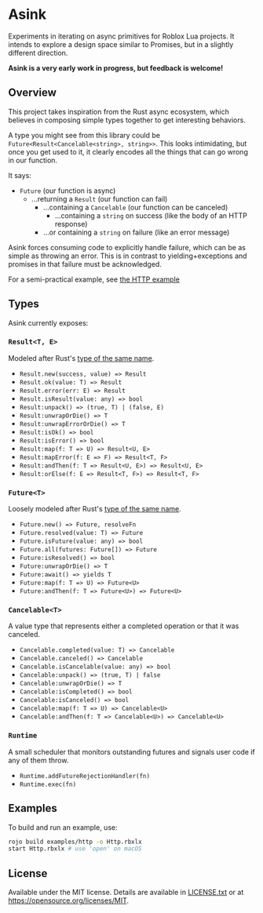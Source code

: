 # Asink
Experiments in iterating on async primitives for Roblox Lua projects. It intends to explore a design space similar to Promises, but in a slightly different direction.

**Asink is a very early work in progress, but feedback is welcome!**

## Overview
This project takes inspiration from the Rust async ecosystem, which believes in composing simple types together to get interesting behaviors.

A type you might see from this library could be `Future<Result<Cancelable<string>, string>>`. This looks intimidating, but once you get used to it, it clearly encodes all the things that can go wrong in our function.

It says:

* `Future` (our function is async)
	* ...returning a `Result` (our function can fail)
		* ...containing a `Cancelable` (our function can be canceled)
			* ...containing a `string` on success (like the body of an HTTP response)
		* ...or containing a `string` on failure (like an error message)

Asink forces consuming code to explicitly handle failure, which can be as simple as throwing an error. This is in contrast to yielding+exceptions and promises in that failure must be acknowledged.

For a semi-practical example, see [the HTTP example](examples/http)

## Types
Asink currently exposes:

### `Result<T, E>`
Modeled after Rust's [type of the same name](https://doc.rust-lang.org/stable/std/result/enum.Result.html).

* `Result.new(success, value) => Result`
* `Result.ok(value: T) => Result`
* `Result.error(err: E) => Result`
* `Result.isResult(value: any) => bool`
* `Result:unpack() => (true, T) | (false, E)`
* `Result:unwrapOrDie() => T`
* `Result:unwrapErrorOrDie() => T`
* `Result:isOk() => bool`
* `Result:isError() => bool`
* `Result:map(f: T => U) => Result<U, E>`
* `Result:mapError(f: E => F) => Result<T, F>`
* `Result:andThen(f: T => Result<U, E>) => Result<U, E>`
* `Result:orElse(f: E => Result<T, F>) => Result<T, F>`

### `Future<T>`
Loosely modeled after Rust's [type of the same name](https://doc.rust-lang.org/stable/std/future/trait.Future.html).

* `Future.new() => Future, resolveFn`
* `Future.resolved(value: T) => Future`
* `Future.isFuture(value: any) => bool`
* `Future.all(futures: Future[]) => Future`
* `Future:isResolved() => bool`
* `Future:unwrapOrDie() => T`
* `Future:await() => yields T`
* `Future:map(f: T => U) => Future<U>`
* `Future:andThen(f: T => Future<U>) => Future<U>`

### `Cancelable<T>`
A value type that represents either a completed operation or that it was canceled.

* `Cancelable.completed(value: T) => Cancelable`
* `Cancelable.canceled() => Cancelable`
* `Cancelable.isCancelable(value: any) => bool`
* `Cancelable:unpack() => (true, T) | false`
* `Cancelable:unwrapOrDie() => T`
* `Cancelable:isCompleted() => bool`
* `Cancelable:isCanceled() => bool`
* `Cancelable:map(f: T => U) => Cancelable<U>`
* `Cancelable:andThen(f: T => Cancelable<U>) => Cancelable<U>`

### `Runtime`
A small scheduler that monitors outstanding futures and signals user code if any of them throw.

* `Runtime.addFutureRejectionHandler(fn)`
* `Runtime.exec(fn)`

## Examples
To build and run an example, use:

```bash
rojo build examples/http -o Http.rbxlx
start Http.rbxlx # use 'open' on macOS
```

## License
Available under the MIT license. Details are available in [LICENSE.txt](LICENSE.txt) or at <https://opensource.org/licenses/MIT>.